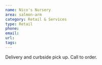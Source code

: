 ```yaml
---
name: Nico's Nursery
area: salmon-arm
category: Retail & Services
type: Retail
phone: 
email: 
url: 
tags:
---
```


Delivery and curbside pick up. Call to order.